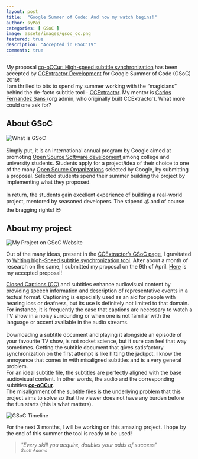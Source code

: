 ```yaml
---
layout: post
title:  "Google Summer of Code: And now my watch begins!"
author: syPai
categories: [ GSoC ]
image: assets/images/gsoc_cc.png
featured: true
description: "Accepted in GSoC'19"
comments: true
---
```

My proposal
 <a href="https://summerofcode.withgoogle.com/projects/#5538361094176768" target="_blank">co-oCCur: High-speed subtitle synchronization</a>
 has been accepted by 
 <a href="https://ccextractor.org" target="_blank">CCExtractor Development</a>
 for Google Summer of Code (GSoC) 2019!
  <br>
 I am thrilled to bits to spend my summer working with the “magicians” 
 behind the de-facto subtitle tool - <a href="https://github.com/CCExtractor/ccextractor" target="_blank">CCExtractor</a>.
 My mentor is <a href="https://github.com/cfsmp3" target="_blank">Carlos Fernandez Sans </a>(org admin, who originally built CCExtractor). What more could one ask for?

<div class="section-title margtop3rem">
            <h2><span>About GSoC</span></h2>
        </div>

<img class="featured-image img-fluid" src="{{ site.baseurl }}/assets/images/what_is_gsoc.png" alt="What is GSoC">
<br />
<br />
Simply put, it is an international annual program by Google aimed at promoting 
<a href="https://opensource.com/resources/what-open-source" target="_blank">
Open Source Software development </a> 
among college and university students. Students apply for a project/idea of their choice to one of the many 
<a href="https://summerofcode.withgoogle.com/organizations/?sp-page=2" target="_blank">
Open Source Organizations</a>
selected by Google, by submitting a proposal. Selected students spend their summer building the project by implementing what they proposed.
<br>
<br>
In return, the students gain excellent experience of building a real-world project, mentored by seasoned developers. The stipend &#128176; and of course the bragging rights! &#128526;

<div class="section-title margtop3rem">
            <h2><span>About my project</span></h2>
        </div>

<img class="featured-image img-fluid" src="{{ site.baseurl }}/assets/images/GSoC_myProject.png" alt="My Project on GSoC Website">

Out of the many ideas, present in the 
<a href="https://ccextractor.org/public:gsoc:ideas_page_for_summer_of_code_2019" target="_blank">CCExtractor’s GSoC page</a>, 
I gravitated to
 <a href="https://ccextractor.org/public:gsoc:highspeedsync" target="_blank">Writing high-Speed subtitle synchronization tool</a>.
After about a month of research on the same, I submitted my proposal on the 9th of April. 
<a href="https://docs.google.com/document/d/1QEB3jDNvFVPP4OpvU1m_A3kME288LZKJVIs1g1AXin4/edit?usp=sharing" target="_blank">Here</a>
 is my accepted proposal! 


<a href="https://en.wikipedia.org/wiki/Closed_captioning" target="_blank">Closed Captions (CC)</a>
 and subtitles enhance audiovisual content by providing speech information and description of representative events in a textual format. 
 Captioning is especially used as an aid for people with hearing loss or deafness, but its use is definitely not limited to that domain.
 <br> 
 For instance, it is frequently the case that captions are necessary to watch a TV show in a noisy surrounding or when one is not familiar 
 with the language or accent available in the audio streams.
 <br>
 <br>
Downloading a subtitle document and playing it alongside an episode of your favourite TV show, is not rocket science, 
but it sure can feel that way sometimes. 
Getting the subtitle document that gives satisfactory synchronization on the first attempt is like hitting the jackpot.
 I know the annoyance that comes in with misaligned subtitles and is a very general problem. 
 <br>
 For an ideal subtitle file, the subtitles are perfectly aligned with the base audiovisual content. In other words, the audio and the corresponding subtitles 
 <b><u>co-oCCur</u></b>.
 <br>
The misalignment of the subtitle files is the underlying problem that this project aims to solve so that the viewer does not have any burden before the fun starts (this is what matters).

<img class="featured-image img-fluid" src="{{ site.baseurl }}/assets/images/timeline.png" alt="GSoC Timeline">

For the next 3 months, I will be working on this amazing project. I hope by the end of this summer the tool is ready to be used! 

<blockquote class="primary right">

<em>"Every skill you acquire, doubles your odds of success"</em>
<br>
<small>
<cite title="Source Title">Scott Adams</cite>
</small>
</blockquote>
